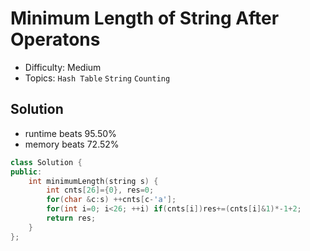 # Minimum Length of String After Operatons
- Difficulty: Medium
- Topics: `Hash Table` `String` `Counting`

## Solution
- runtime beats 95.50%
- memory beats 72.52%
``` cpp
class Solution {
public:
    int minimumLength(string s) {
        int cnts[26]={0}, res=0;
        for(char &c:s) ++cnts[c-'a'];
        for(int i=0; i<26; ++i) if(cnts[i])res+=(cnts[i]&1)*-1+2;
        return res;
    }
};
```

<!-- ## Improving
### source code
- runtime beats 
- memory beats 
``` cpp
``` -->